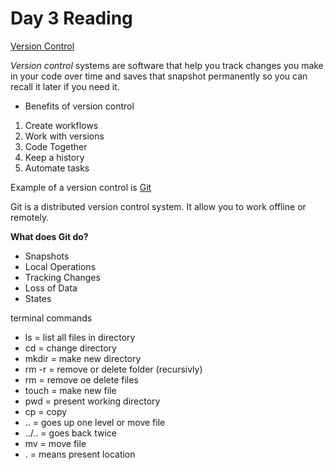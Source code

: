 
# Day 3 Reading #

[Version Control](https://docs.microsoft.com/en-us/azure/devops/learn/git/what-is-version-control)

*Version control* systems are software that help you track changes you make in your code over time and saves that snapshot permanently so you can recall it later if you need it.
 - Benefits of version control
 1. Create workflows
 2. Work with versions
 3. Code Together
 4. Keep a history
 5. Automate tasks
 
 Example of a version control is [Git](https://docs.microsoft.com/en-us/azure/devops/learn/git/what-is-git)
 
 Git is a distributed version control system. It allow you to work offline or remotely.
 
 **What does Git do?**
  - Snapshots
  - Local Operations
  - Tracking Changes
  - Loss of Data
  - States
  

terminal commands
- ls = list all files in directory
- cd = change directory
- mkdir = make new directory
- rm -r = remove or delete folder (recursivly)
- rm = remove oe delete files
- touch = make new file
- pwd = present working directory
- cp = copy
- .. = goes up one level or move file
- ../.. = goes back twice
- mv  = move file
- . = means present location
